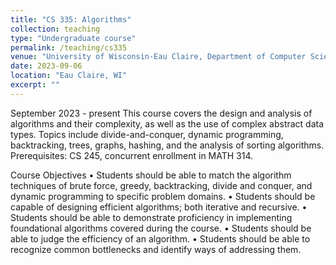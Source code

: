 ```yaml
---
title: "CS 335: Algorithms"
collection: teaching
type: "Undergraduate course"
permalink: /teaching/cs335
venue: "University of Wisconsin-Eau Claire, Department of Computer Science"
date: 2023-09-06
location: "Eau Claire, WI"
excerpt: ""
---
```


September 2023 - present 
This course covers the design and analysis of algorithms and their complexity, as well as the use of complex abstract data types. Topics include divide-and-conquer, dynamic programming, backtracking, trees, graphs, hashing, and the analysis of sorting algorithms. Prerequisites: CS 245, concurrent enrollment in MATH 314.

Course Objectives
•	Students should be able to match the algorithm techniques of brute force, greedy, backtracking, divide and conquer, and dynamic programming to specific problem domains.
•	Students should be capable of designing efficient algorithms; both iterative and recursive.
•	Students should be able to demonstrate proficiency in implementing foundational algorithms covered during the course.
•	Students should be able to judge the efficiency of an algorithm.
•	Students should be able to recognize common bottlenecks and identify ways of addressing them.
